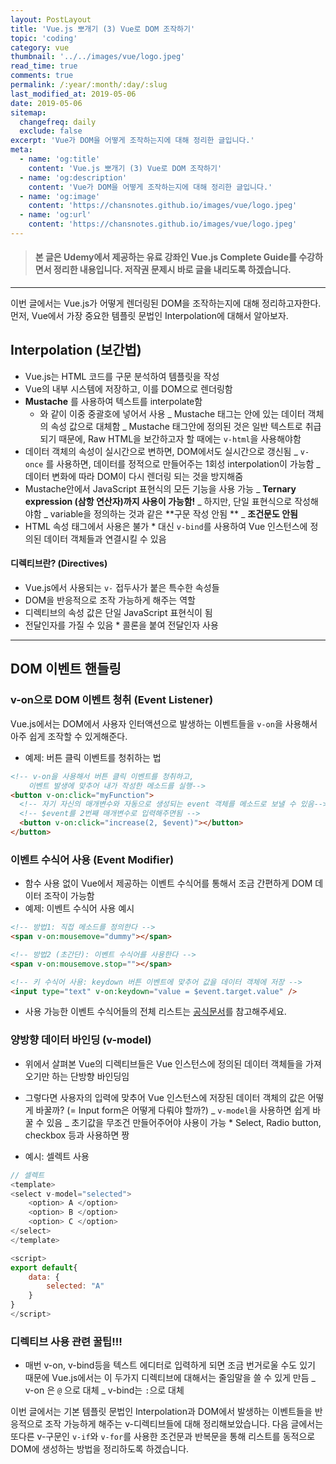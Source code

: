 ```yaml
---
layout: PostLayout
title: 'Vue.js 뽀개기 (3) Vue로 DOM 조작하기'
topic: 'coding'
category: vue
thumbnail: '../../images/vue/logo.jpeg'
read_time: true
comments: true
permalink: /:year/:month/:day/:slug
last_modified_at: 2019-05-06
date: 2019-05-06
sitemap:
  changefreq: daily
  exclude: false
excerpt: 'Vue가 DOM을 어떻게 조작하는지에 대해 정리한 글입니다.'
meta:
  - name: 'og:title'
    content: 'Vue.js 뽀개기 (3) Vue로 DOM 조작하기'
  - name: 'og:description'
    content: 'Vue가 DOM을 어떻게 조작하는지에 대해 정리한 글입니다.'
  - name: 'og:image'
    content: 'https://chansnotes.github.io/images/vue/logo.jpeg'
  - name: 'og:url'
    content: 'https://chansnotes.github.io/images/vue/logo.jpeg'
---
```


> #### 본 글은 Udemy에서 제공하는 유료 강좌인 Vue.js Complete Guide를 수강하면서 정리한 내용입니다. 저작권 문제시 바로 글을 내리도록 하겠습니다.

---

이번 글에서는 Vue.js가 어떻게 렌더링된 DOM을 조작하는지에 대해 정리하고자한다. 먼저, Vue에서 가장 중요한 템플릿 문법인 Interpolation에 대해서 알아보자.

## Interpolation (보간법)

- Vue.js는 HTML 코드를 구문 분석하여 템플릿을 작성
- Vue의 내부 시스템에 저장하고, 이를 DOM으로 렌더링함
- **Mustache** 를 사용하여 텍스트를 interpolate함
  - 와 같이 이중 중괄호에 넣어서 사용
    _ Mustache 태그는 안에 있는 데이터 객체의 속성 값으로 대체함
    _ Mustache 태그안에 정의된 것은 일반 텍스트로 취급되기 때문에, Raw HTML을 보간하고자 할 때에는 `v-html`을 사용해야함
- 데이터 객체의 속성이 실시간으로 변하면, DOM에서도 실시간으로 갱신됨
  _ `v-once` 를 사용하면, 데이터를 정적으로 만들어주는 1회성 interpolation이 가능함
  _ 데이터 변화에 따라 DOM이 다시 렌더링 되는 것을 방지해줌
- Mustache안에서 JavaScript 표현식의 모든 기능을 사용 가능
  _ **Ternary expression (삼항 연산자)까지 사용이 가능함!**
  _ 하지만, 단일 표현식으로 작성해야함
  _ variable을 정의하는 것과 같은 **구문 작성 안됨 **
  _ **조건문도 안됨**
- HTML 속성 태그에서 사용은 불가 \* 대신 `v-bind`를 사용하여 Vue 인스턴스에 정의된 데이터 객체들과 연결시킬 수 있음

#### 디렉티브란? (Directives)

- Vue.js에서 사용되는 `v-` 접두사가 붙은 특수한 속성들
- DOM을 반응적으로 조작 가능하게 해주는 역할
- 디렉티브의 속성 값은 단일 JavaScript 표현식이 됨
- 전달인자를 가질 수 있음 \* 콜론을 붙여 전달인자 사용

---

## DOM 이벤트 핸들링

### v-on으로 DOM 이벤트 청취 (Event Listener)

Vue.js에서는 DOM에서 사용자 인터액션으로 발생하는 이벤트들을 `v-on`을 사용해서 아주 쉽게 조작할 수 있게해준다.

- 예제: 버튼 클릭 이벤트를 청취하는 법

```html
<!-- v-on을 사용해서 버튼 클릭 이벤트를 청취하고, 
	이벤트 발생에 맞추어 내가 작성한 메소드를 실행-->
<button v-on:click="myFunction">
  <!-- 자기 자신의 매개변수와 자동으로 생성되는 event 객체를 메소드로 보낼 수 있음-->
  <!-- $event를 2번째 매개변수로 입력해주면됨 -->
  <button v-on:click="increase(2, $event)"></button>
</button>
```

### 이벤트 수식어 사용 (Event Modifier)

- 함수 사용 없이 Vue에서 제공하는 이벤트 수식어를 통해서 조금 간편하게 DOM 데이터 조작이 가능함
- 예제: 이벤트 수식어 사용 예시

```html
<!-- 방법1: 직접 메소드를 정의한다 -->
<span v-on:mousemove="dummy"></span>

<!-- 방법2 (초간단): 이벤트 수식어를 사용한다 -->
<span v-on:mousemove.stop=""></span>

<!-- 키 수식어 사용: keydown 버튼 이벤트에 맞추어 값을 데이터 객체에 저장 -->
<input type="text" v-on:keydown="value = $event.target.value" />
```

- 사용 가능한 이벤트 수식어들의 전체 리스트는 [공식문서](https://kr.vuejs.org/v2/guide/events.html '공식문서')를 참고해주세요.

### 양방향 데이터 바인딩 (v-model)

- 위에서 살펴본 Vue의 디렉티브들은 Vue 인스턴스에 정의된 데이터 객체들을 가져오기만 하는 단방향 바인딩임
- 그렇다면 사용자의 입력에 맞추어 Vue 인스턴스에 저장된 데이터 객체의 값은 어떻게 바꿀까? (= Input form은 어떻게 다뤄야 할까?)
  _ `v-model`을 사용하면 쉽게 바꿀 수 있음
  _ 초기값을 무조건 만들어주어야 사용이 가능 \* Select, Radio button, checkbox 등과 사용하면 짱

- 예시: 셀렉트 사용

```js
// 셀렉트
<template>
<select v-model="selected">
	<option> A </option>
	<option> B </option>
	<option> C </option>
</select>
</template>

<script>
export default{
	data: {
		selected: "A"
	}
}
</script>
```

### 디렉티브 사용 관련 꿀팁!!!

- 매번 v-on, v-bind등을 텍스트 에디터로 입력하게 되면 조금 번거로울 수도 있기 때문에 Vue.js에서는 이 두가지 디렉티브에 대해서는 줄임말을 쓸 수 있게 만듬
  _ v-on 은 `@` 으로 대체
  _ v-bind는 `:`으로 대체

이번 글에서는 기본 템플릿 문법인 Interpolation과 DOM에서 발생하는 이벤트들을 반응적으로 조작 가능하게 해주는 v-디렉티브들에 대해 정리해보았습니다.
다음 글에서는 또다른 v-구문인 `v-if`와 `v-for`를 사용한 조건문과 반복문을 통해 리스트를 동적으로 DOM에 생성하는 방법을 정리하도록 하겠습니다.
